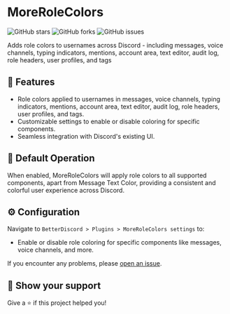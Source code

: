 # MoreRoleColors

![GitHub stars](https://img.shields.io/github/stars/DaddyBoard/BD-Plugins?style=social)
![GitHub forks](https://img.shields.io/github/forks/DaddyBoard/BD-Plugins?style=social)
![GitHub issues](https://img.shields.io/github/issues/DaddyBoard/BD-Plugins)

Adds role colors to usernames across Discord - including messages, voice channels, typing indicators, mentions, account area, text editor, audit log, role headers, user profiles, and tags

## 🚀 Features

- Role colors applied to usernames in messages, voice channels, typing indicators, mentions, account area, text editor, audit log, role headers, user profiles, and tags.
- Customizable settings to enable or disable coloring for specific components.
- Seamless integration with Discord's existing UI.

## 🔧 Default Operation

When enabled, MoreRoleColors will apply role colors to all supported components, apart from Message Text Color, providing a consistent and colorful user experience across Discord.

## ⚙️ Configuration

Navigate to `BetterDiscord > Plugins > MoreRoleColors settings` to:
- Enable or disable role coloring for specific components like messages, voice channels, and more.

If you encounter any problems, please [open an issue](https://github.com/DaddyBoard/BD-Plugins/issues).

## 🌟 Show your support

Give a ⭐️ if this project helped you!
